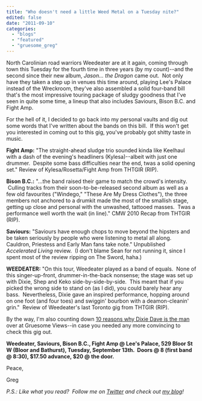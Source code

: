 ```yaml
---
title: "Who doesn't need a little Weed Metal on a Tuesday nite?"
edited: false
date: "2011-09-10"
categories:
  - "blogs"
  - "featured"
  - "gruesome_greg"
---
```


North Carolinian road warriors Weedeater are at it again, coming through town this Tuesday for the fourth time in three years (by my count)--and the second since their new album, _Jason... the Dragon_ came out.  Not only have they taken a step up in venues this time around, playing Lee's Palace instead of the Wreckroom, they've also assembled a solid four-band bill that's the most impressive touring package of sludgy goodness that I've seen in quite some time, a lineup that also includes Saviours, Bison B.C. and Fight Amp.

For the hell of it, I decided to go back into my personal vaults and dig out some words that I've written about the bands on this bill.  If this won't get you interested in coming out to this gig, you've probably got shitty taste in music.

**Fight Amp:** "The straight-ahead sludge trio sounded kinda like Keelhaul with a dash of the evening's headliners (Kylesa)--albeit with just one drummer.  Despite some bass difficulties near the end, twas a solid opening set." Review of Kylesa/Rosetta/Fight Amp from THTGIR (RIP).

**Bison B.C.:** "...the band raised their game to match the crowd's intensity.  Culling tracks from their soon-to-be-released second album as well as a few old favourites ("Windego," "These Are My Dress Clothes"), the three members not anchored to a drumkit made the most of the smallish stage, getting up close and personal with the unwashed, tattooed masses.  Twas a performance well worth the wait (in line)." CMW 2010 Recap from THTGIR (RIP).

**Saviours:** "Saviours have enough chops to move beyond the hipsters and be taken seriously by people who were listening to metal all along.  Cauldron, Priestess and Early Man fans take note." Unpublished _Accelerated Living_ review.  (I don't blame Sean for not running it, since I spent most of the review ripping on The Sword, haha.)

**WEEDEATER:** "On this tour, Weedeater played as a band of equals.  None of this singer-up-front, drummer-in-the-back nonsense; the stage was set up with Dixie, Shep and Keko side-by-side-by-side.  This meant that if you picked the wrong side to stand on (as I did), you could barely hear any bass.  Nevertheless, Dixie gave an inspired performance, hopping around on one foot (and four toes) and swiggin' bourbon with a deamon-cleanin' grin."  Review of Weedeater's last Toronto gig from THTGIR (RIP).

By the way, I'm also counting down [10 reasons why Dixie Dave is the man](http://gruesomeviews.com/2011/09/09/10-reasons-why-dixie-dave-is-the-man-number-5-monkey-junction/) over at Gruesome Views--in case you needed any more convincing to check this gig out.

**Weedeater, Saviours, Bison B.C., Fight Amp @ Lee's Palace, 529 Bloor St W (Bloor and Bathurst), Tuesday, September 13th.  Doors @ 8 (first band @ 8:30), $17.50 advance, $20 @ the door.**

Peace,

Greg

_P.S.: Like what you read?  Follow me on [Twitter](http://twitter.com/gruesomeviews) and check out [my blog](http://gruesomeviews.com/)!_
